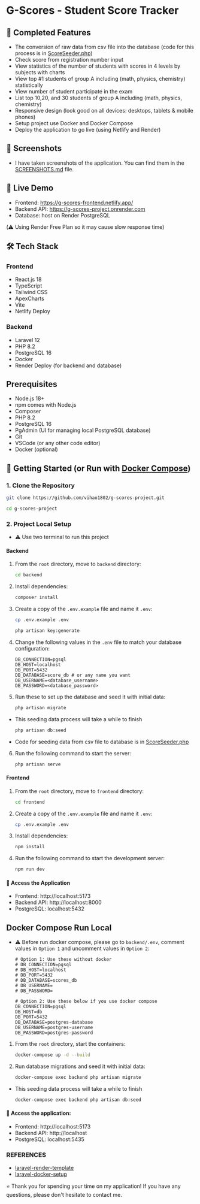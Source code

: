 # G-Scores - Student Score Tracker

## 🎯 Completed Features

- The conversion of raw data from csv file into the database (code for this process is in [ScoreSeeder.php](backend/database/seeders/ScoreSeeder.php))
- Check score from registration number input
- View statistics of the number of students with scores in 4 levels by subjects with charts
- View top #1 students of group A including (math, physics, chemistry) statistically
- View number of student participate in the exam
- List top 10,20, and 30 students of group A including (math, physics, chemistry)
- Responsive design (look good on all devices: desktops, tablets & mobile phones)
- Setup project use Docker and Docker Compose
- Deploy the application to go live (using Netlify and Render)

## 📸 Screenshots

- I have taken screenshots of the application. You can find them in the [SCREENSHOTS.md](SCREENSHOTS.md) file.

## 🚀 Live Demo

- Frontend: https://g-scores-frontend.netlify.app/
- Backend API: https://g-scores-project.onrender.com
- Database: host on Render PostgreSQL

(⚠️ Using Render Free Plan so it may cause slow response time)

## 🛠 Tech Stack

### Frontend

- React.js 18
- TypeScript
- Tailwind CSS
- ApexCharts
- Vite
- Netlify Deploy

### Backend

- Laravel 12
- PHP 8.2
- PostgreSQL 16
- Docker
- Render Deploy (for backend and database)

## Prerequisites

- Node.js 18+
- npm comes with Node.js
- Composer
- PHP 8.2
- PostgreSQL 16
- PgAdmin (UI for managing local PostgreSQL database)
- Git
- VSCode (or any other code editor)
- Docker (optional)

## 🚀 Getting Started (or Run with [Docker Compose](#docker-compose-run-local))

### 1. Clone the Repository

```bash
git clone https://github.com/vihao1802/g-scores-project.git
```

```bash
cd g-scores-project
```

### 2. Project Local Setup

- ⚠️ Use two terminal to run this project

#### Backend

1. From the `root` directory, move to `backend` directory:

   ```bash
   cd backend
   ```

2. Install dependencies:

   ```bash
   composer install
   ```

3. Create a copy of the `.env.example` file and name it `.env`:

   ```bash
   cp .env.example .env
   ```

   ```bash
   php artisan key:generate
   ```

4. Change the following values in the `.env` file to match your database configuration:

   ```env
   DB_CONNECTION=pgsql
   DB_HOST=localhost
   DB_PORT=5432
   DB_DATABASE=score_db # or any name you want
   DB_USERNAME=<database_username>
   DB_PASSWORD=<database_password>
   ```

5. Run these to set up the database and seed it with initial data:

   ```bash
   php artisan migrate
   ```

- This seeding data process will take a while to finish

  ```bash
  php artisan db:seed
  ```

- Code for seeding data from csv file to database is in [ScoreSeeder.php](backend/database/seeders/ScoreSeeder.php)

6. Run the following command to start the server:
   ```bash
   php artisan serve
   ```

#### Frontend

1. From the `root` directory, move to `frontend` directory:

   ```bash
   cd frontend
   ```

2. Create a copy of the `.env.example` file and name it `.env`:

   ```bash
   cp .env.example .env
   ```

3. Install dependencies:

   ```bash
   npm install
   ```

4. Run the following command to start the development server:
   ```bash
   npm run dev
   ```

#### 🎯 Access the Application

- Frontend: http://localhost:5173
- Backend API: http://localhost:8000
- PostgreSQL: localhost:5432

## Docker Compose Run Local

- ⚠️ Before run docker compose, please go to `backend/.env`, comment values in `Option 1` and uncomment values in `Option 2`:

  ```env
  # Option 1: Use these without docker
  # DB_CONNECTION=pgsql
  # DB_HOST=localhost
  # DB_PORT=5432
  # DB_DATABASE=scores_db
  # DB_USERNAME=
  # DB_PASSWORD=

  # Option 2: Use these below if you use docker compose
  DB_CONNECTION=pgsql
  DB_HOST=db
  DB_PORT=5432
  DB_DATABASE=postgres-database
  DB_USERNAME=postgres-username
  DB_PASSWORD=postgres-password
  ```

1. From the `root` directory, start the containers:

   ```bash
   docker-compose up -d --build
   ```

2. Run database migrations and seed it with initial data:

   ```bash
   docker-compose exec backend php artisan migrate
   ```

- This seeding data process will take a while to finish

  ```bash
  docker-compose exec backend php artisan db:seed
  ```

#### 🎯 Access the application:

- Frontend: http://localhost:5173
- Backend API: http://localhost
- PostgreSQL: localhost:5435

### REFERENCES

- [laravel-render-template](https://github.com/codingnninja/laravel-render-template)
- [laravel-docker-setup](https://github.com/Tenacity-Dev/laravel-docker-setup)

⭐ Thank you for spending your time on my application! If you have any questions, please don't hesitate to contact me.
